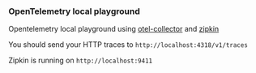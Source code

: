 ### OpenTelemetry local playground

Opentelemetry local playground using [otel-collector](https://github.com/open-telemetry/opentelemetry-collector-contrib) and [zipkin](https://zipkin.io/)


You should send your HTTP traces to `http://localhost:4318/v1/traces`

Zipkin is running on `http://localhost:9411`
